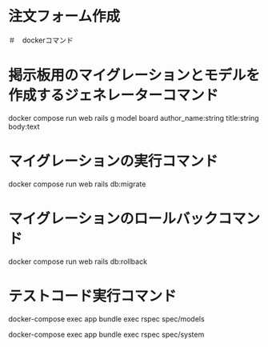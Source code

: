# 注文フォーム作成

＃　dockerコマンド

# 掲示板用のマイグレーションとモデルを作成するジェネレーターコマンド

docker compose run web rails g model board author_name:string title:string body:text

# マイグレーションの実行コマンド

docker compose run web rails db:migrate

# マイグレーションのロールバックコマンド

docker compose run web rails db:rollback

# テストコード実行コマンド
docker-compose exec app bundle exec rspec spec/models

docker-compose exec app bundle exec rspec spec/system